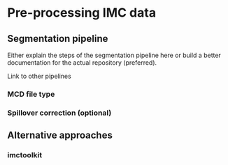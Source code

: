 # Pre-processing IMC data

## Segmentation pipeline

Either explain the steps of the segmentation pipeline here or build a better documentation for the actual repository (preferred).

Link to other pipelines

### MCD file type

### Spillover correction (optional)

## Alternative approaches

### imctoolkit
